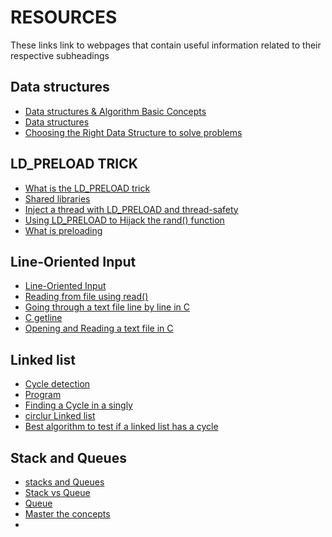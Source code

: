 # RESOURCES
These links link to webpages that contain useful information related to their
respective subheadings

## Data structures

- [Data structures & Algorithm Basic Concepts](https://www.tutorialspoint.com/data_structures_algorithms/data_structures_basics.htm)
- [Data structures](https://www.geeksforgeeks.org/data-structures/)
- [Choosing the Right Data Structure to solve problems](https://www.careerdrill.com/blog/coding-interview/choosing-the-right-data-structure-to-solve-problems/)

## LD_PRELOAD TRICK

- [What is the LD_PRELOAD trick](https://stackoverflow.com/questions/426230/what-is-the-ld-preload-trick)
- [Shared libraries](https://tldp.org/HOWTO/Program-Library-HOWTO/shared-libraries.html)
- [Inject a thread with LD_PRELOAD and thread-safety](https://stackoverflow.com/questions/9321378/inject-a-thread-with-ld-preload-and-thread-safety)
- [Using LD_PRELOAD to Hijack the rand() function](https://www.secureideas.com/blog/2020/10/not-so-random-using-ld_preload-to-hijack-the-rand-function.html)
- [What is preloading](https://blog.cryptomilk.org/2014/07/21/what-is-preloading/)

## Line-Oriented Input

- [Line-Oriented Input](https://www.gnu.org/software/libc/manual/html_node/Line-Input.html)
- [Reading from file using read()](https://stackoverflow.com/questions/19769542/reading-from-file-using-read-function)
- [Going through a text file line by line in C](https://stackoverflow.com/questions/9206091/going-through-a-text-file-line-by-line-in-c)
- [C  getline](https://stackoverflow.com/questions/9171472/c-getline-how-to-deal-with-buffers-how-to-read-unknown-number-of-values-in/9171511#9171511)
- [Opening and Reading a text file in C](https://www.codewithc.com/opening-reading-text-file-c/)

## Linked list

- [Cycle detection](https://en.wikipedia.org/wiki/Cycle_detection#Tortoise_and_hare)
- [Program](https://www.geeksforgeeks.org/program-for-all-operations-on-circular-linked-list-in-c/)
- [Finding a Cycle in a singly](https://www.baeldung.com/cs/find-cycle-in-list)
- [circlur Linked list](https://www.baeldung.com/java-circular-linked-list)
- [Best algorithm to test if a linked list has a cycle](https://stackoverflow.com/questions/34249/best-algorithm-to-test-if-a-linked-list-has-a-cycle)

## Stack and Queues

- [stacks and Queues](https://www.andrew.cmu.edu/course/15-121/lectures/Stacks%20and%20Queues/Stacks%20and%20Queues.html)
- [Stack vs Queue](https://www.javatpoint.com/ds-stack-vs-queue)
- [Queue](https://www.edureka.co/blog/queue-in-c/)
- [Master the concepts](https://data-flair.training/blogs/stacks-and-queues-in-c/)
-
